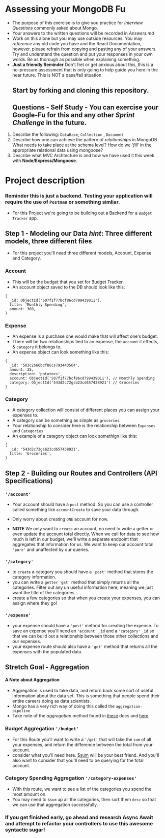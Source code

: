 # Assessing your MongoDB Fu

* The purpose of this exercise is to give you practice for _Interview
  Questions_ commonly asked about Mongo.
* Your answers to the written questions will be recorded in _Answers.md_
* Work on this alone but you may use outside resources. You may
  _reference_ any old code you have and the React Documentation, however,
  please refrain from copying and pasting any of your answers. Try and
  understand the question and put your responses in your own words. Be as
  thorough as possible when explaining something.
* **Just a friendly Reminder** Don't fret or get anxious about this, this is a
  no-pressure assessment that is only going to help guide you here in the near
  future. This is NOT a pass/fail situation.
  ## Start by forking and cloning this repository.
  ## Questions - Self Study - You can exercise your Google-Fu for this and any other _Sprint Challenge_ in the future.

1. Describe the following: `DataBase`, `Collection` , `Document`
1. Describe how one can achieve the pattern of _relationships_ in MongoDB. What
   needs to take place at the schema level? How do we _'fill'_ in the
   appropriate relational data using mongoose?
1. Describe what MVC Archtecture is and how we have used it this week with
   **Node/Express/Mongoose**.

# Project description

### Reminder this is just a backend. Testing your application will require the use of `Postman` or something simliar.

* For this Project we're going to be building out a Backend for a `Budget
  Tracker` app.

## Step 1 - Modeling our Data _hint_: **Three different models, three different files**

* For this project you'll need three different models, Account, Expense and
  Category.

### **Account**

* This will be the budget that you set for Budget Tracker.
* An account object saved to the DB should look like this:

```
{
  _id: ObjectId('507f1f77bcf86cd799439011'),
  title: 'Monthly Spending',
  amount: 300,
}
```

### **Expense**

* An expense is a purchase one would make that will affect one's budget.
* There will be two relationships tied to an expense, the `account` it effects,
  & `category` it belongs to.
* An expense object can look something like this:

```
{
  _id: '503c2b66bcf86cs793443564',
  amount: 35,
  description: 'potatoes',
  account: ObjectId('507f1f77bcf86cd799439011'), // Monthly Spending
  category: ObjectId('543d2c72gsb23cd657438921') // Groceries
}
```

### **Category**

* A category collection will consist of different places you can assign your
  expenses to.
* A category can be something as simple as `groceries`.
* Your relationship to consider here is the relationship between `Expenses` and
  `Categories`
* An example of a category object can look somethign like this:

```
{
  _id: '543d2c72gsb23cd657438921',
  title: 'Groceries',
}
```

## Step 2 - Building our Routes and Controllers (API Specifications)

### `'/account'`

* Your account should have a `post` method. So you can use a controller called
  something like `accountCreate` to save your data through.
* Only worry about creating `ONE` account for now.

* **NOTE** We only want to `create` an account, no need to write a getter or
  even update the account total directly. When we call for data to see how much
  is left in our budget, we'll write a separate endpoint that aggregates that
  information for us. We want to keep our account total `'pure'` and unaffected
  by our queries.

### `'/category'`

* to `create` a category you should have a `'post'` method that stores the
  category information.
* you can write a `getter` `'get'` method that simply returns all the
  categories. Filter out any un useful information here, meaning we just want
  the title of the categories.
* create a few categories so that when you create your expenses, you can assign
  where they go!

### `'/expense'`

* your expense should have a `'post'` method for creating the expense. To save
  an expense you'll need an `'account'` `_id` and a `'category'` `_id` so that
  we can build out a relationship between those other collections and our
  expenses.
* your expense route should also have a `'get'` method that returns all the
  expenses with the populated data.

## Stretch Goal - Aggregation

#### A Note about Aggregation

* Aggregation is used to take data, and return back some sort of useful
  information about the data set. This is something that people spend their
  entire careers doing as data scientists.
* Mongo has a very rich way of doing this called the `aggregation-pipeline`
* Take note of the _aggregation_ method found in
  [these](https://www.tutorialspoint.com/mongodb/mongodb_aggregation.htm) docs
  and [here](https://docs.mongodb.com/manual/reference/operator/aggregation/)

### Budget Aggregation `'/budget'`

* For this Route you'll want to write a `'/get'` that will take the `sum` of all
  your expenses, and return the difference between the total from your account.
* consider what you'll need here.
  [$sum](https://docs.mongodb.com/manual/reference/operator/aggregation/sum/)
  will be your best friend. And you'll also want to consider that you'll need to
  be querying for the total account.

### Category Spending Aggregation `'/category-expenses'`

* With this route, we want to see a list of the categories you spend the most
  amount on.
* You may need to `$sum` up all the categories, then sort them `desc` so that we
  can use that aggregation successfully.

### If you get finished early, go ahead and research Async Await and attempt to refactor your controllers to use this awesome syntactic sugar!
